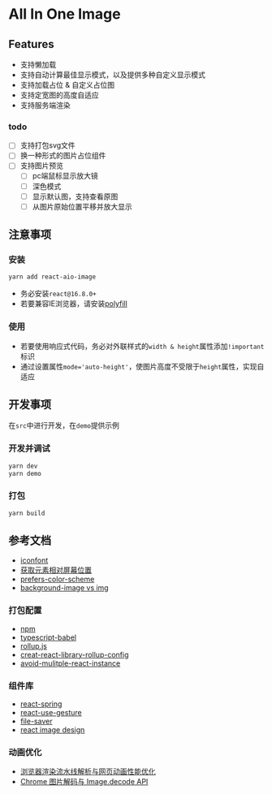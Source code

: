 # All In One Image

## Features

+ 支持懒加载
+ 支持自动计算最佳显示模式，以及提供多种自定义显示模式
+ 支持加载占位 & 自定义占位图
+ 支持定宽图的高度自适应
+ 支持服务端渲染

### todo

+ [ ] 支持打包svg文件
+ [ ] 换一种形式的图片占位组件
+ [ ] 支持图片预览
  + [ ] pc端鼠标显示放大镜
  + [ ] 深色模式
  + [ ] 显示默认图，支持查看原图
  + [ ] 从图片原始位置平移并放大显示

## 注意事项

### 安装

``` bash
yarn add react-aio-image
```

+ 务必安装`react@16.8.0+`
+ 若要兼容IE浏览器，请安装[polyfill]('https://github.com/w3c/IntersectionObserver/tree/master/polyfill')

### 使用

+ 若要使用响应式代码，务必对外联样式的`width & height`属性添加`!important`标识
+ 通过设置属性`mode='auto-height'`，使图片高度不受限于`height`属性，实现自适应

## 开发事项

在`src`中进行开发，在`demo`提供示例

### 开发并调试

``` bash
yarn dev
yarn demo
```

### 打包

``` bash
yarn build
```

## 参考文档

+ [iconfont](https://www.iconfont.cn/home/index)
+ [获取元素相对屏幕位置](https://developer.mozilla.org/zh-CN/docs/Web/API/Element/getBoundingClientRect)
+ [prefers-color-scheme](https://developer.mozilla.org/en-US/docs/Web/CSS/@media/prefers-color-scheme)
+ [background-image vs img](https://lyhper.com/post/52f838c6b5796fdb5bc9b3a09ffce7785410b75b)

### 打包配置

+ [npm](https://juejin.im/post/5ab3f77df265da2392364341)
+ [typescript-babel](https://iamturns.com/typescript-babel/)
+ [rollup.js](https://rollupjs.org/guide/en/#quick-start)
+ [creat-react-library-rollup-config](https://github.com/transitive-bullshit/create-react-library/tree/master/template/typescript)
+ [avoid-mulitple-react-instance](https://github.com/facebook/react/issues/13991#issuecomment-462090853)

### 组件库

+ [react-spring](https://www.react-spring.io/)
+ [react-use-gesture](https://use-gesture.netlify.com/docs/introduction)
+ [file-saver](https://github.com/eligrey/FileSaver.js)
+ [react image design](https://github.com/stereobooster/react-ideal-image/blob/master/introduction.md)

### 动画优化

+ [浏览器渲染流水线解析与网页动画性能优化](https://zhuanlan.zhihu.com/p/30534023)
+ [Chrome 图片解码与 Image.decode API](https://zhuanlan.zhihu.com/p/43991630)
